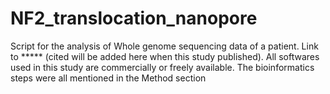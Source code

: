 # NF2_translocation_nanopore
Script for the analysis of Whole genome sequencing data of a patient. Link to ***** (cited will be added here when this study published).
All softwares used in this study are commercially or freely available.
The bioinformatics steps were all mentioned in the Method section
